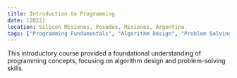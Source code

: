 ```yaml
---
title: Introduction to Programming
date: (2022)
location: Silicon Misiones, Posadas, Misiones, Argentina
tags: ["Programming Fundamentals", "Algorithm Design", "Problem Solving", "Code Syntax"]
---
```


This introductory course provided a foundational understanding of programming concepts, focusing on algorithm design and problem-solving skills.